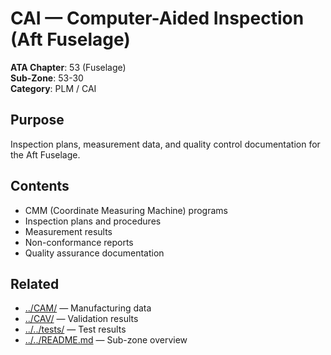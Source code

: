 # CAI — Computer-Aided Inspection (Aft Fuselage)

**ATA Chapter**: 53 (Fuselage)  
**Sub-Zone**: 53-30  
**Category**: PLM / CAI

## Purpose

Inspection plans, measurement data, and quality control documentation for the Aft Fuselage.

## Contents

- CMM (Coordinate Measuring Machine) programs
- Inspection plans and procedures
- Measurement results
- Non-conformance reports
- Quality assurance documentation

## Related

- [../CAM/](../CAM/) — Manufacturing data
- [../CAV/](../CAV/) — Validation results
- [../../tests/](../../tests/) — Test results
- [../../README.md](../../README.md) — Sub-zone overview
